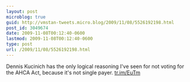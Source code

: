 ```yaml
---
layout: post
microblog: true
guid: http://vmstan-tweets.micro.blog/2009/11/08/5526192198.html
post_id: 3049674
date: 2009-11-08T00:12:40-0600
lastmod: 2009-11-08T00:12:40-0600
type: post
url: /2009/11/08/5526192198.html
---
```

Dennis Kucinich has the only logical reasoning I've seen for not voting for the AHCA Act, because it's not single payer. [tr.im/EuTm](http://tr.im/EuTm)
